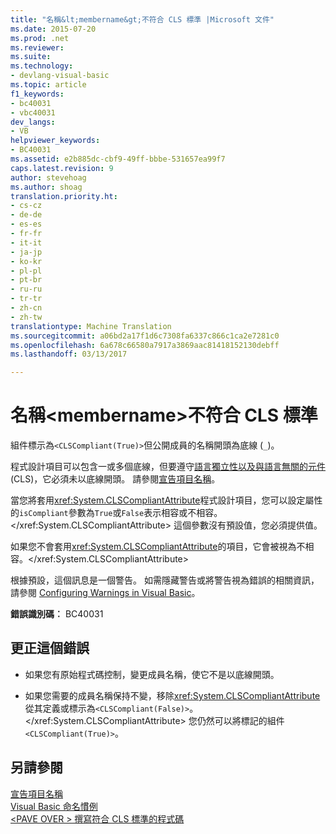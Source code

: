 ```yaml
---
title: "名稱&lt;membername&gt;不符合 CLS 標準 |Microsoft 文件"
ms.date: 2015-07-20
ms.prod: .net
ms.reviewer: 
ms.suite: 
ms.technology:
- devlang-visual-basic
ms.topic: article
f1_keywords:
- bc40031
- vbc40031
dev_langs:
- VB
helpviewer_keywords:
- BC40031
ms.assetid: e2b885dc-cbf9-49ff-bbbe-531657ea99f7
caps.latest.revision: 9
author: stevehoag
ms.author: shoag
translation.priority.ht:
- cs-cz
- de-de
- es-es
- fr-fr
- it-it
- ja-jp
- ko-kr
- pl-pl
- pt-br
- ru-ru
- tr-tr
- zh-cn
- zh-tw
translationtype: Machine Translation
ms.sourcegitcommit: a06bd2a17f1d6c7308fa6337c866c1ca2e7281c0
ms.openlocfilehash: 6a678c66580a7917a3869aac81418152130debff
ms.lasthandoff: 03/13/2017

---
```

# <a name="name-ltmembernamegt-is-not-cls-compliant"></a>名稱&lt;membername&gt;不符合 CLS 標準
組件標示為`<CLSCompliant(True)>`但公開成員的名稱開頭為底線 (`_`)。  
  
 程式設計項目可以包含一或多個底線，但要遵守[語言獨立性以及與語言無關的元件](https://msdn.microsoft.com/library/12a7a7h3)(CLS)，它必須未以底線開頭。 請參閱[宣告項目名稱](../../../visual-basic/programming-guide/language-features/declared-elements/declared-element-names.md)。  
  
 當您將套用<xref:System.CLSCompliantAttribute>程式設計項目，您可以設定屬性的`isCompliant`參數為`True`或`False`表示相容或不相容。</xref:System.CLSCompliantAttribute> 這個參數沒有預設值，您必須提供值。  
  
 如果您不會套用<xref:System.CLSCompliantAttribute>的項目，它會被視為不相容。</xref:System.CLSCompliantAttribute>  
  
 根據預設，這個訊息是一個警告。 如需隱藏警告或將警告視為錯誤的相關資訊，請參閱 [Configuring Warnings in Visual Basic](https://docs.microsoft.com/visualstudio/ide/configuring-warnings-in-visual-basic)。  
  
 **錯誤識別碼︰** BC40031  
  
## <a name="to-correct-this-error"></a>更正這個錯誤  
  
-   如果您有原始程式碼控制，變更成員名稱，使它不是以底線開頭。  
  
-   如果您需要的成員名稱保持不變，移除<xref:System.CLSCompliantAttribute>從其定義或標示為`<CLSCompliant(False)>`。</xref:System.CLSCompliantAttribute> 您仍然可以將標記的組件`<CLSCompliant(True)>`。  
  
## <a name="see-also"></a>另請參閱  
 [宣告項目名稱](../../../visual-basic/programming-guide/language-features/declared-elements/declared-element-names.md)   
 [Visual Basic 命名慣例](../../../visual-basic/programming-guide/program-structure/naming-conventions.md)   
 [\<PAVE OVER > 撰寫符合 CLS 標準的程式碼](http://msdn.microsoft.com/en-us/4c705105-69a2-4e5e-b24e-0633bc32c7f3)
